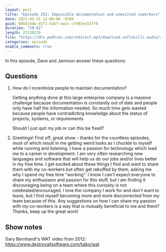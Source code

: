 ```yaml
---
layout: post
title: "Episode 252: Impossible documentation and unexcited coworkers"
date: 2021-03-15 12:00:00 -0700
guid: 0058144b-d1f1-43bf-aa1c-cfd91ec53ff8
duration: "29:42"
length: 27139220
file: "https://dts.podtrac.com/redirect.mp3/download.softskills.audio/sse-252.mp3"
categories: episode
enable_comments: true
---
```


In this episode, Dave and Jamison answer these questions:

## Questions

1. How do I incentivize people to maintain documentation?
   
   Getting anything done at this large enterprise company is a massive challenge because documentation is constantly out of date and people only have half the information needed. So much time gets wasted because people have contradicting knowledge about the status of projects, systems, or requirements.
   
   Should I just quit my job or can this be fixed?


2. Greetings! First off, great show - thanks for the countless episodes, most of which result in me getting weird looks as I chuckle to myself while running and listening. I have a passion for technology which lead me to a career in development. I am very often researching new languages and software that will help us do our jobs and/or lives better in my free time. I get excited about these things I find and want to share them with my co-workers but often get rebuffed by them, asking me why I spend my free time "working". I know I can't expect everyone to share my enthusiasm and passion for this stuff, but I am finding it discouraging being on a team where this curiosity is not celebrated/encouraged. I love the company I work for and don't want to leave, but I find myself becoming more and more disconnected from my team because of this. Any suggestions on how I can share my passion with my co-workers is a way that is mutually beneficial to me and them? Thanks, keep up the great work!

## Show notes

Gary Bernhardt's WAT video from 2012: <a href="https://www.destroyallsoftware.com/talks/wat">https://www.destroyallsoftware.com/talks/wat</a>
